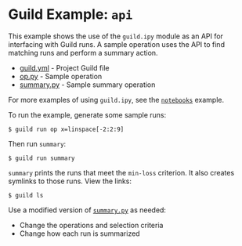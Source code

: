 # Guild Example: `api`

This example shows the use of the `guild.ipy` module as an API for
interfacing with Guild runs. A sample operation uses the API to find
matching runs and perform a summary action.

- [guild.yml](guild.yml) - Project Guild file
- [op.py](op.py) - Sample operation
- [summary.py](summary.py) - Sample summary operation

For more examples of using `guild.ipy`, see the
[`notebooks`](../notebooks/README.md) example.

To run the example, generate some sample runs:

```
$ guild run op x=linspace[-2:2:9]
```

Then run `summary`:

```
$ guild run summary
```

`summary` prints the runs that meet the `min-loss` criterion. It also
creates symlinks to those runs. View the links:

```
$ guild ls
```

Use a modified version of [`summary.py`](summary.py) as needed:

- Change the operations and selection criteria
- Change how each run is summarized
